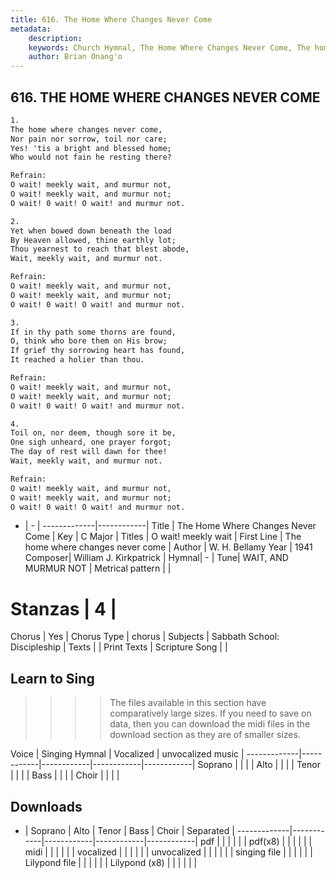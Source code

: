 ```yaml
---
title: 616. The Home Where Changes Never Come
metadata:
    description: 
    keywords: Church Hymnal, The Home Where Changes Never Come, The home where changes never come, O wait! meekly wait
    author: Brian Onang'o
---
```



## 616. THE HOME WHERE CHANGES NEVER COME

```txt
1.
The home where changes never come, 
Nor pain nor sorrow, toil nor care; 
Yes! 'tis a bright and blessed home; 
Who would not fain he resting there? 

Refrain:
O wait! meekly wait, and murmur not, 
O wait! meekly wait, and murmur not; 
O wait! 0 wait! O wait! and murmur not. 

2.
Yet when bowed down beneath the load 
By Heaven allowed, thine earthly lot; 
Thou yearnest to reach that blest abode, 
Wait, meekly wait, and murmur not. 

Refrain:
O wait! meekly wait, and murmur not, 
O wait! meekly wait, and murmur not; 
O wait! 0 wait! O wait! and murmur not. 

3.
If in thy path some thorns are found, 
O, think who bore them on His brow; 
If grief thy sorrowing heart has found, 
It reached a holier than thou. 

Refrain:
O wait! meekly wait, and murmur not, 
O wait! meekly wait, and murmur not; 
O wait! 0 wait! O wait! and murmur not. 

4.
Toil on, nor deem, though sore it be, 
One sigh unheard, one prayer forgot; 
The day of rest will dawn for thee! 
Wait, meekly wait, and murmur not.

Refrain:
O wait! meekly wait, and murmur not, 
O wait! meekly wait, and murmur not; 
O wait! 0 wait! O wait! and murmur not. 

```

- |   -  |
-------------|------------|
Title | The Home Where Changes Never Come |
Key | C Major |
Titles | O wait! meekly wait |
First Line | The home where changes never come |
Author | W. H. Bellamy
Year | 1941
Composer| William J. Kirkpatrick |
Hymnal|  - |
Tune| WAIT, AND MURMUR NOT |
Metrical pattern | |
# Stanzas | 4 |
Chorus | Yes |
Chorus Type | chorus |
Subjects | Sabbath School: Discipleship |
Texts |  |
Print Texts | 
Scripture Song |  |
  
## Learn to Sing

>>>> The files available in this section have comparatively large sizes. If you need to save on data, then you can download the midi files in the download section as they are of smaller sizes.

Voice |  Singing Hymnal | Vocalized | unvocalized music |
-------------|------------|------------|------------|------------|
Soprano | | | |
Alto | | | |
Tenor | | | |
Bass | | | |
Choir | | | |

## Downloads

- |  Soprano | Alto | Tenor | Bass | Choir | Separated |
-------------|------------|------------|------------|------------|
pdf | | | | | |
pdf(x8) | | | | | |
midi | | | | | |
vocalized | | | | | |
unvocalized | | | | | |
singing file | | | | | |
Lilypond file | | | | | |
Lilypond (x8) | | | | | |
  
